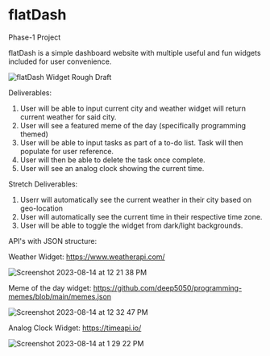 # flatDash
Phase-1 Project

flatDash is a simple dashboard website with multiple useful and fun widgets included for user convenience.

![flatDash Widget Rough Draft](https://github.com/kris-panko/flatdash/assets/11124314/191115e9-2f58-44e5-aad5-66c14f9906ab)

Deliverables:
1. User will be able to input current city and weather widget will return current weather for said city.
2. User will see a featured meme of the day (specifically programming themed)
3. User will be able to input tasks as part of a to-do list.  Task will then populate for user reference.
4. User will then be able to delete the task once complete.
5. User will see an analog clock showing the current time.

Stretch Deliverables:
1. Userr will automatically see the current weather in their city based on geo-location
2. User will automatically see the current time in their respective time zone.
3. User will be able to toggle the widget from dark/light backgrounds.

API's with JSON structure:

Weather Widget: https://www.weatherapi.com/

![Screenshot 2023-08-14 at 12 21 38 PM](https://github.com/kris-panko/flatdash/assets/11124314/077dda7e-7f75-481d-9a4f-da7da8ca5c74)

Meme of the day widget: https://github.com/deep5050/programming-memes/blob/main/memes.json

![Screenshot 2023-08-14 at 12 32 47 PM](https://github.com/kris-panko/flatdash/assets/11124314/ca22d3dd-b927-4b88-889d-c0054028f317)

Analog Clock Widget: https://timeapi.io/

![Screenshot 2023-08-14 at 1 29 22 PM](https://github.com/kris-panko/flatdash/assets/11124314/bb18b59e-0ef8-4e5a-a7e9-18580443555a)




